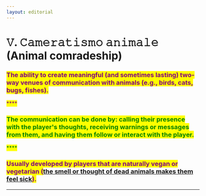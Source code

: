 ```yaml
---
layout: editorial
---
```


# 𝚅. 𝙲𝚊𝚖𝚎𝚛𝚊𝚝𝚒𝚜𝚖𝚘 𝚊𝚗𝚒𝚖𝚊𝚕𝚎 (Animal comradeship)

### <mark style="color:purple;">**The ability to create meaningful (and sometimes lasting) two-way venues of communication with animals (e.g., birds, cats, bugs, fishes).**</mark>

<mark style="color:purple;">****</mark>

### <mark style="color:green;">**The communication can be done by: calling their presence with the player's thoughts, receiving warnings or messages from them, and having them follow or interact with the player.**</mark>

<mark style="color:green;">****</mark>

### <mark style="color:purple;">**Usually developed by players that are naturally vegan or vegetarian (**</mark>[the smell or thought of dead animals makes them feel sick](../../../../undefined-6/eating-faces.md)<mark style="color:purple;">**).**</mark>

****
